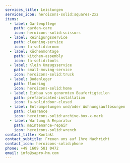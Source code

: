 ```yaml
---
services_title: Leistungen
services_icon: heroicons-solid:squares-2x2
items:
  - label: Gartenpflege
    path: garden-care
    icon: heroicons-solid:scissors
  - label: Reinigungsservice
    path: cleaning-service
    icon: fa-solid:broom
  - label: Küchenmontage
    path: kitchen-assembly
    icon: fa-solid:tools
  - label: Klein Umzugsservice
    path: small-moving-service
    icon: heroicons-solid:truck
  - label: Bodenleger
    path: flooring
    icon: heroicons-solid:home
  - label: Einbau von genormten Baufertigteilen
    path: prefabricated-installation
    icon: fa-solid:door-closed
  - label: Entrümpelungen und/oder Wohnungsauflösungen
    path: clearance
    icon: heroicons-solid:archive-box-x-mark
  - label: Wartung & Reparatur
    path: maintenance-repair
    icon: heroicons-solid:wrench
contact_title: Kontakt
contact_subtitle: Freuen uns auf Ihre Nachricht
contact_icon: heroicons-solid:phone
phone: +49 1609 581 0472
email: info@sapro-hm.com
---
```

